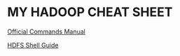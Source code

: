 # MY HADOOP CHEAT SHEET

[Official Commands Manual](http://hadoop.apache.org/docs/current/hadoop-project-dist/hadoop-common/CommandsManual.html)

[HDFS Shell Guide](http://hadoop.apache.org/docs/current/hadoop-project-dist/hadoop-common/FileSystemShell.html)
